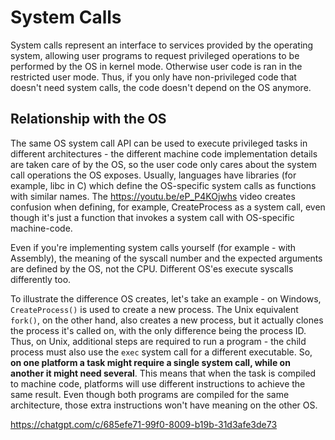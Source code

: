 # System Calls

System calls represent an interface to services provided by the operating system, allowing user programs to request privileged operations to be performed by the OS in kernel mode. Otherwise user code is ran in the restricted user mode. Thus, if you only have non-privileged code that doesn't need system calls, the code doesn't depend on the OS anymore.

## Relationship with the OS

The same OS system call API can be used to execute privileged tasks in different architectures - the different machine code implementation details are taken care of by the OS, so the user code only cares about the system call operations the OS exposes. Usually, languages have libraries (for example, libc in C) which define the OS-specific system calls as functions with similar names. The https://youtu.be/eP_P4KOjwhs video creates confusion when defining, for example, CreateProcess as a system call, even though it's just a function that invokes a system call with OS-specific machine-code.

Even if you're implementing system calls yourself (for example - with Assembly), the meaning of the syscall number and the expected arguments are defined by the OS, not the CPU. Different OS'es execute syscalls differently too.

To illustrate the difference OS creates, let's take an example - on Windows, `CreateProcess()` is used to create a new process. The Unix equivalent `fork()`, on the other hand, also creates a new process, but it actually clones the process it's called on, with the only difference being the process ID. Thus, on Unix, additional steps are required to run a program - the child process must also use the `exec` system call for a different executable. So, **on one platform a task might require a single system call, while on another it might need several**. This means that when the task is compiled to machine code, platforms will use different instructions to achieve the same result. Even though both programs are compiled for the same architecture, those extra instructions won't have meaning on the other OS.


https://chatgpt.com/c/685efe71-99f0-8009-b19b-31d3afe3de73



